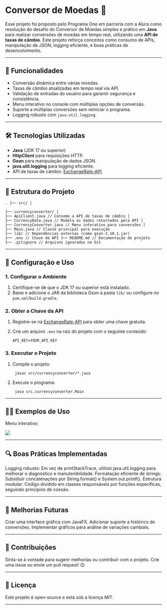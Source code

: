 # Conversor de Moedas 💱

Esse projeto foi proposto pelo Programa One em parceria com a Alura como resolução do desafio do Conversor de Moedas simples e prático em **Java** para realizar conversões de moedas em tempo real, utilizando uma **API de taxas de câmbio**. Este projeto reforça conceitos como consumo de APIs, manipulação de JSON, logging eficiente, e boas práticas de desenvolvimento. 


---

## 🚀 Funcionalidades
- Conversão dinâmica entre várias moedas.
- Taxas de câmbio atualizadas em tempo real via API.
- Validação de entradas do usuário para garantir segurança e consistência.
- Menu interativo no console com múltiplas opções de conversão.
- Suporte a múltiplas conversões sem reiniciar o programa.
- Logging robusto com `java.util.logging`.

---

## 🛠️ Tecnologias Utilizadas
- **Java** (JDK 17 ou superior)
- **HttpClient** para requisições HTTP.
- **Gson** para manipulação de dados JSON.
- **java.util.logging** para logging eficiente.
- API de taxas de câmbio: [ExchangeRate-API](https://www.exchangerate-api.com/).

---

## 📂 Estrutura do Projeto

    . ├── src/ │ 
    
    ├── currencyconverter/ │ 
    ├── ApiClient.java // Consome a API de taxas de câmbio │ 
    ├── CurrencyData.java // Modela os dados retornados pela API │ 
    ├── CurrencyConverter.java // Menu interativo para conversões │ 
    ├── Main.java // Classe principal para execução 
    ├── lib/ // Dependências externas (como gson-2.10.1.jar) 
    ├── .env // Chave de API ├── README.md // Documentação do projeto 
    ├── .gitignore // Arquivos ignorados no Git

---

## 🔧 Configuração e Uso

### **1. Configurar o Ambiente**
1. Certifique-se de que o JDK 17 ou superior está instalado.
2. Baixe e adicione o JAR da biblioteca Gson à pasta `lib/` ou configure no `pom.xml`/`build.gradle`.

### **2. Obter a Chave da API**
1. Registre-se na [ExchangeRate-API](https://www.exchangerate-api.com/) para obter uma chave gratuita.
2. Crie um arquivo `.env` na raiz do projeto com o seguinte conteúdo:

       API_KEY=YOUR_API_KEY

### **3. Executar o Projeto**
1. Compile o projeto:

        javac src/currencyconverter/*.java

2. Execute o programa:

        java src.currencyconverter.Main

---

## 🧑‍💻 Exemplos de Uso

Menu interativo:

![](https://i.imgur.com/2mS2kZO.png)

---

## 🔍 Boas Práticas Implementadas

Logging robusto: Em vez de printStackTrace, utilizei java.util.logging para melhorar o diagnóstico e manutenibilidade.
Formatação eficiente de strings: Substituir concatenações por String.format() e System.out.printf().
Estrutura modular: Código dividido em classes responsáveis por funções específicas, seguindo princípios de coesão.

---

## 🔮 Melhorias Futuras

Criar uma interface gráfica com JavaFX.
Adicionar suporte a histórico de conversões.
Implementar gráficos para análise de variações cambiais.

---

## 🤝 Contribuições

Sinta-se à vontade para sugerir melhorias ou contribuir com o projeto. Crie uma issue ou envie um pull request! 😊

---

## 📜 Licença

Este projeto é open-source e está sob a licença MIT.

---
